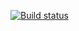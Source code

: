 [![Build status](https://ci.appveyor.com/api/projects/status/doyp7108dqf2527o?svg=true)](https://ci.appveyor.com/project/OlegBirykov/ajs-4-2)
